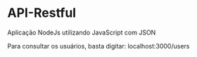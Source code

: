 # API-Restful
Aplicação NodeJs utilizando JavaScript com JSON

Para consultar os usuários, basta digitar: localhost:3000/users
